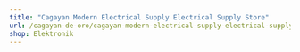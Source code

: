 ```yaml
---
title: "Cagayan Modern Electrical Supply Electrical Supply Store"
url: /cagayan-de-oro/cagayan-modern-electrical-supply-electrical-supply-store/
shop: Elektronik
---
```

